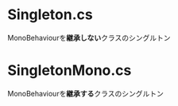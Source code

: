 # Singleton.cs
MonoBehaviourを**継承しない**クラスのシングルトン

# SingletonMono.cs
MonoBehaviourを**継承する**クラスのシングルトン
